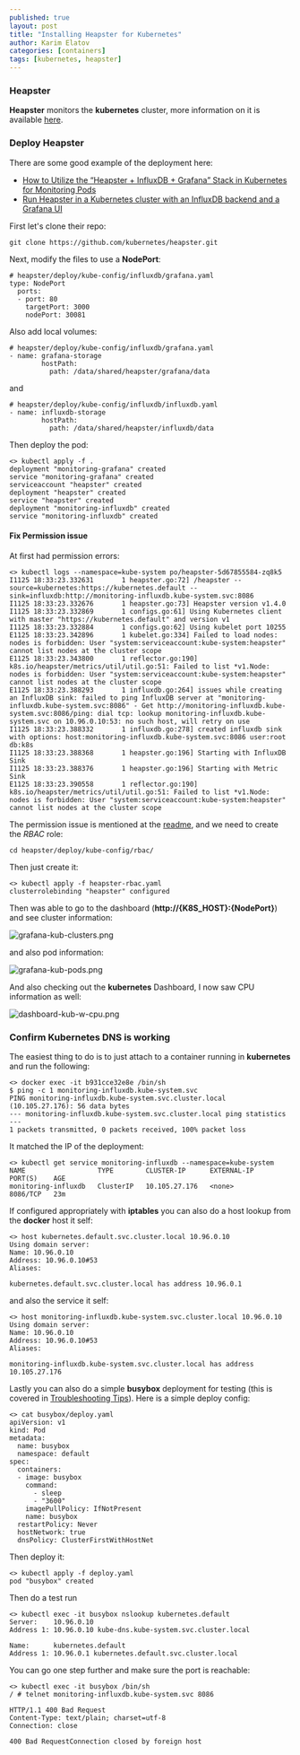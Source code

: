 ```yaml
---
published: true
layout: post
title: "Installing Heapster for Kubernetes"
author: Karim Elatov
categories: [containers]
tags: [kubernetes, heapster]
---
```

### Heapster
**Heapster** monitors the **kubernetes** cluster, more information on it is available [here](https://github.com/kubernetes/heapster).

### Deploy Heapster
There are some good example of the deployment here:

* [How to Utilize the “Heapster + InfluxDB + Grafana” Stack in Kubernetes for Monitoring Pods](https://blog.kublr.com/how-to-utilize-the-heapster-influxdb-grafana-stack-in-kubernetes-for-monitoring-pods-4a553f4d36c9)
* [Run Heapster in a Kubernetes cluster with an InfluxDB backend and a Grafana UI](https://github.com/kubernetes/heapster/blob/master/docs/influxdb.md)

First let's clone their repo:

	git clone https://github.com/kubernetes/heapster.git

Next, modify the files to use a **NodePort**:

	# heapster/deploy/kube-config/influxdb/grafana.yaml
	type: NodePort
	  ports:
	  - port: 80
	    targetPort: 3000
	    nodePort: 30081

Also add local volumes:

	# heapster/deploy/kube-config/influxdb/grafana.yaml
	- name: grafana-storage
	        hostPath:
	          path: /data/shared/heapster/grafana/data

and

	# heapster/deploy/kube-config/influxdb/influxdb.yaml
	- name: influxdb-storage
	        hostPath:
	          path: /data/shared/heapster/influxdb/data


Then deploy the pod:

	<> kubectl apply -f .
	deployment "monitoring-grafana" created
	service "monitoring-grafana" created
	serviceaccount "heapster" created
	deployment "heapster" created
	service "heapster" created
	deployment "monitoring-influxdb" created
	service "monitoring-influxdb" created

#### Fix Permission issue
At first had permission errors:

	<> kubectl logs --namespace=kube-system po/heapster-5d67855584-zq8k5
	I1125 18:33:23.332631       1 heapster.go:72] /heapster --source=kubernetes:https://kubernetes.default --sink=influxdb:http://monitoring-influxdb.kube-system.svc:8086
	I1125 18:33:23.332676       1 heapster.go:73] Heapster version v1.4.0
	I1125 18:33:23.332869       1 configs.go:61] Using Kubernetes client with master "https://kubernetes.default" and version v1
	I1125 18:33:23.332884       1 configs.go:62] Using kubelet port 10255
	E1125 18:33:23.342896       1 kubelet.go:334] Failed to load nodes: nodes is forbidden: User "system:serviceaccount:kube-system:heapster" cannot list nodes at the cluster scope
	E1125 18:33:23.343800       1 reflector.go:190] k8s.io/heapster/metrics/util/util.go:51: Failed to list *v1.Node: nodes is forbidden: User "system:serviceaccount:kube-system:heapster" cannot list nodes at the cluster scope
	E1125 18:33:23.388293       1 influxdb.go:264] issues while creating an InfluxDB sink: failed to ping InfluxDB server at "monitoring-influxdb.kube-system.svc:8086" - Get http://monitoring-influxdb.kube-system.svc:8086/ping: dial tcp: lookup monitoring-influxdb.kube-system.svc on 10.96.0.10:53: no such host, will retry on use
	I1125 18:33:23.388332       1 influxdb.go:278] created influxdb sink with options: host:monitoring-influxdb.kube-system.svc:8086 user:root db:k8s
	I1125 18:33:23.388368       1 heapster.go:196] Starting with InfluxDB Sink
	I1125 18:33:23.388376       1 heapster.go:196] Starting with Metric Sink
	E1125 18:33:23.390558       1 reflector.go:190] k8s.io/heapster/metrics/util/util.go:51: Failed to list *v1.Node: nodes is forbidden: User "system:serviceaccount:kube-system:heapster" cannot list nodes at the cluster scope

The permission issue is mentioned at the [readme](https://github.com/kubernetes/heapster/blob/master/docs/influxdb.md), and we need to create the *RBAC* role:

	cd heapster/deploy/kube-config/rbac/

Then just create it:

	<> kubectl apply -f heapster-rbac.yaml
	clusterrolebinding "heapster" configured

Then was able to go to the dashboard (**http://{K8S_HOST}:{NodePort}**) and see cluster information:

![grafana-kub-clusters.png](https://raw.githubusercontent.com/elatov/upload/master/heapster-kubernetes/grafana-kub-clusters.png)

and also pod information:

![grafana-kub-pods.png](https://raw.githubusercontent.com/elatov/upload/master/heapster-kubernetes/grafana-kub-pods.png)

And also checking out the **kubernetes** Dashboard, I now saw CPU information as well:

![dashboard-kub-w-cpu.png](https://raw.githubusercontent.com/elatov/upload/master/heapster-kubernetes/dashboard-kub-w-cpu.png)

### Confirm Kubernetes DNS is working
The easiest thing to do is to just attach to a container running in **kubernetes** and run the following:

	<> docker exec -it b931cce32e8e /bin/sh
	$ ping -c 1 monitoring-influxdb.kube-system.svc
	PING monitoring-influxdb.kube-system.svc.cluster.local (10.105.27.176): 56 data bytes
	--- monitoring-influxdb.kube-system.svc.cluster.local ping statistics ---
	1 packets transmitted, 0 packets received, 100% packet loss

It matched the IP of the deployment:

	<> kubectl get service monitoring-influxdb --namespace=kube-system
	NAME                  TYPE        CLUSTER-IP      EXTERNAL-IP   PORT(S)    AGE
	monitoring-influxdb   ClusterIP   10.105.27.176   <none>        8086/TCP   23m

If configured appropriately with **iptables** you can also do a host lookup from the **docker** host it self:

	<> host kubernetes.default.svc.cluster.local 10.96.0.10
	Using domain server:
	Name: 10.96.0.10
	Address: 10.96.0.10#53
	Aliases:

	kubernetes.default.svc.cluster.local has address 10.96.0.1

and also the service it self:

	<> host monitoring-influxdb.kube-system.svc.cluster.local 10.96.0.10
	Using domain server:
	Name: 10.96.0.10
	Address: 10.96.0.10#53
	Aliases:

	monitoring-influxdb.kube-system.svc.cluster.local has address 10.105.27.176

Lastly you can also do a simple **busybox** deployment for testing (this is covered in [Troubleshooting Tips](https://kubernetes.io/docs/concepts/services-networking/dns-pod-service/#troubleshooting-tips)). Here is a simple deploy config:

	<> cat busybox/deploy.yaml
	apiVersion: v1
	kind: Pod
	metadata:
	  name: busybox
	  namespace: default
	spec:
	  containers:
	  - image: busybox
	    command:
	      - sleep
	      - "3600"
	    imagePullPolicy: IfNotPresent
	    name: busybox
	  restartPolicy: Never
	  hostNetwork: true
	  dnsPolicy: ClusterFirstWithHostNet

Then deploy it:

	<> kubectl apply -f deploy.yaml
	pod "busybox" created

Then do a test run

	<> kubectl exec -it busybox nslookup kubernetes.default
	Server:    10.96.0.10
	Address 1: 10.96.0.10 kube-dns.kube-system.svc.cluster.local

	Name:      kubernetes.default
	Address 1: 10.96.0.1 kubernetes.default.svc.cluster.local

You can go one step further and make sure the port is reachable:

	<> kubectl exec -it busybox /bin/sh
	/ # telnet monitoring-influxdb.kube-system.svc 8086

	HTTP/1.1 400 Bad Request
	Content-Type: text/plain; charset=utf-8
	Connection: close

	400 Bad RequestConnection closed by foreign host
